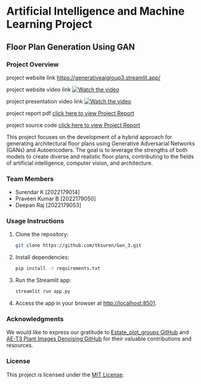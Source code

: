 # Artificial Intelligence and Machine Learning Project

## Floor Plan Generation Using GAN

### Project Overview
project website link      https://generativeaigroup3.streamlit.app/  

project website video link  [![    Watch the video](https://img.youtube.com/vi/YOUTUBE_VIDEO_ID/0.jpg)](https://youtu.be/4vZ-Bx8Bqoo)

project presentation video link   [![    Watch the video](https://img.youtube.com/vi/YOUTUBE_VIDEO_ID/0.jpg)](https://youtu.be/8uGcMgpR0HQ)

project report pdf [click here to view Project Report](files/project_report.pdf)

project source code [click here to view Project Report](files/autoencoder.pdf)


This project focuses on the development of a hybrid approach for generating architectural floor plans using Generative Adversarial Networks (GANs) and Autoencoders. The goal is to leverage the strengths of both models to create diverse and realistic floor plans, contributing to the fields of artificial intelligence, computer vision, and architecture.

### Team Members

- Surendar K [2022179014]
- Praveen Kumar B [2022179050]
- Deepan Raj [2022179053]


### Usage Instructions

1. Clone the repository:

    ```bash
    git clone https://github.com/tksuren/Gan_3.git
    ```

2. Install dependencies:

    ```bash
    pip install -r requirements.txt
    ```

3. Run the Streamlit app:

    ```bash
    streamlit run app.py
    ```

4. Access the app in your browser at [http://localhost:8501](http://localhost:8501).

### Acknowledgments

We would like to express our gratitude to [Estate_plot_groups GitHub](https://github.com/aakgna/Estate_plot_groups) and [AE-T3 Plant Images Denoising GitHub](https://github.com/adityamushyam/AE-T3/blob/main/Plant%20Images%20Denoising.ipynb) for their valuable contributions and resources.

### License

This project is licensed under the [MIT License](LICENSE).

